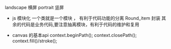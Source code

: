 landscape 横屏 portrait 竖屏

- js 模块化
  一个类就是一个模块 ， 有利于代码功能的分离
  Round_item 封装
  其余的代码是业务代码,要注意抽离模块，有利于代码的维护和复用

- canvas 的基本api 
  context.beginPath();
  context.closePath();
  context.fill()/stroke();